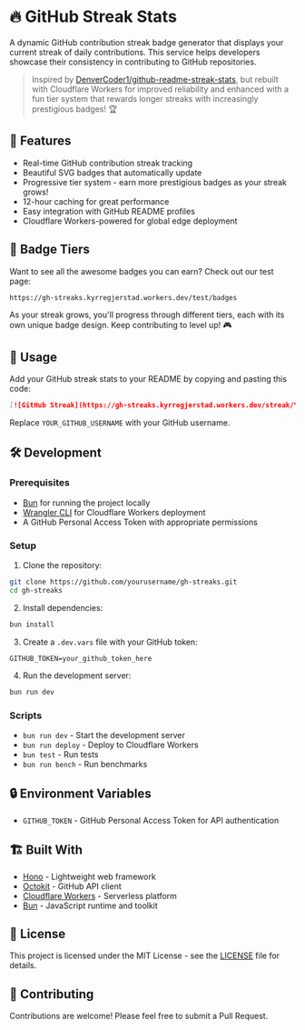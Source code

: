 # 🔥 GitHub Streak Stats

A dynamic GitHub contribution streak badge generator that displays your current streak of daily contributions. This service helps developers showcase their consistency in contributing to GitHub repositories.

> Inspired by [DenverCoder1/github-readme-streak-stats](https://github.com/DenverCoder1/github-readme-streak-stats), but rebuilt with Cloudflare Workers for improved reliability and enhanced with a fun tier system that rewards longer streaks with increasingly prestigious badges! 🏆

## 🌟 Features

- Real-time GitHub contribution streak tracking
- Beautiful SVG badges that automatically update
- Progressive tier system - earn more prestigious badges as your streak grows!
- 12-hour caching for great performance
- Easy integration with GitHub README profiles
- Cloudflare Workers-powered for global edge deployment

## 🎯 Badge Tiers

Want to see all the awesome badges you can earn? Check out our test page:

```markdown
https://gh-streaks.kyrregjerstad.workers.dev/test/badges
```

As your streak grows, you'll progress through different tiers, each with its own unique badge design. Keep contributing to level up! 🎮

## 🚀 Usage

Add your GitHub streak stats to your README by copying and pasting this code:

```markdown
[![GitHub Streak](https://gh-streaks.kyrregjerstad.workers.dev/streak/YOUR_GITHUB_USERNAME/badge)](https://gh-streaks.kyrregjerstad.workers.dev)
```

Replace `YOUR_GITHUB_USERNAME` with your GitHub username.

## 🛠️ Development

### Prerequisites

- [Bun](https://bun.sh/) for running the project locally
- [Wrangler CLI](https://developers.cloudflare.com/workers/wrangler/) for Cloudflare Workers deployment
- A GitHub Personal Access Token with appropriate permissions

### Setup

1. Clone the repository:

```bash
git clone https://github.com/yourusername/gh-streaks.git
cd gh-streaks
```

2. Install dependencies:

```bash
bun install
```

3. Create a `.dev.vars` file with your GitHub token:

```
GITHUB_TOKEN=your_github_token_here
```

4. Run the development server:

```bash
bun run dev
```

### Scripts

- `bun run dev` - Start the development server
- `bun run deploy` - Deploy to Cloudflare Workers
- `bun test` - Run tests
- `bun run bench` - Run benchmarks

## 🔒 Environment Variables

- `GITHUB_TOKEN` - GitHub Personal Access Token for API authentication

## 🏗️ Built With

- [Hono](https://hono.dev/) - Lightweight web framework
- [Octokit](https://github.com/octokit) - GitHub API client
- [Cloudflare Workers](https://workers.cloudflare.com/) - Serverless platform
- [Bun](https://bun.sh/) - JavaScript runtime and toolkit

## 📝 License

This project is licensed under the MIT License - see the [LICENSE](LICENSE) file for details.

## 🤝 Contributing

Contributions are welcome! Please feel free to submit a Pull Request.
